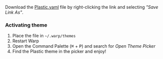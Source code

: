 Download the [Plastic.yaml](https://raw.githubusercontent.com/will-stone/plastic/main/themes/warp/Plastic.yaml) file by right-clicking the link and selecting _"Save Link As"_.

### Activating theme
1. Place the file in `~/.warp/themes`
2. Restart Warp
3. Open the Command Palette (<kbd>⌘</kbd> + <kbd>P</kbd>) and search for _Open Theme Picker_
4. Find the Plastic theme in the picker and enjoy!
